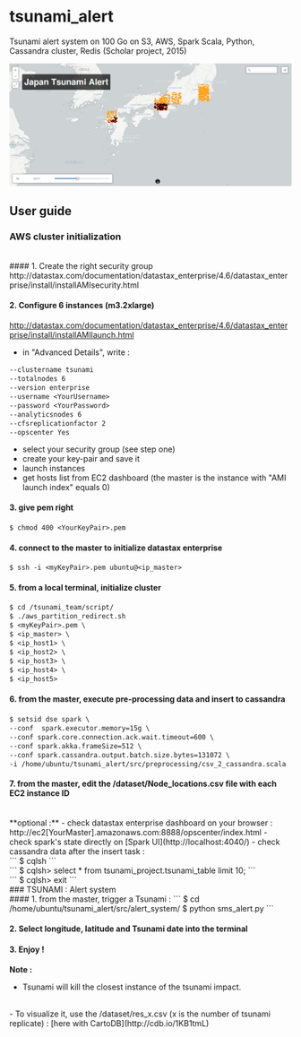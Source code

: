 # tsunami_alert
Tsunami alert system on 100 Go on S3, AWS, Spark Scala, Python, Cassandra cluster, Redis (Scholar project, 2015)

![](doc/tsunami_viz.png)


## User guide

### AWS cluster initialization
<br/>
#### 1. Create the right security group
http://datastax.com/documentation/datastax_enterprise/4.6/datastax_enterprise/install/installAMIsecurity.html

#### 2. Configure 6 instances (m3.2xlarge) 
http://datastax.com/documentation/datastax_enterprise/4.6/datastax_enterprise/install/installAMIlaunch.html

  - in "Advanced Details", write :
```
--clustername tsunami 
--totalnodes 6 
--version enterprise 
--username <YourUsername> 
--password <YourPassword>
--analyticsnodes 6 
--cfsreplicationfactor 2 
--opscenter Yes
```
  - select your security group (see step one)
  - create your key-pair and save it
  - launch instances
  - get hosts list from EC2 dashboard (the master is the instance with "AMI launch index" equals 0)

#### 3. give pem right
```
$ chmod 400 <YourKeyPair>.pem
```

#### 4. connect to the master to initialize datastax enterprise
```
$ ssh -i <myKeyPair>.pem ubuntu@<ip_master>
```

#### 5. from a local terminal, initialize cluster
```
$ cd /tsunami_team/script/
$ ./aws_partition_redirect.sh 
$ <myKeyPair>.pem \
$ <ip_master> \
$ <ip_host1> \
$ <ip_host2> \
$ <ip_host3> \
$ <ip_host4> \
$ <ip_host5>
```

#### 6. from the master, execute pre-processing data and insert to cassandra
```
$ setsid dse spark \
--conf  spark.executor.memory=15g \
--conf spark.core.connection.ack.wait.timeout=600 \
--conf spark.akka.frameSize=512 \
--conf spark.cassandra.output.batch.size.bytes=131072 \
-i /home/ubuntu/tsunami_alert/src/preprocessing/csv_2_cassandra.scala
```

#### 7. from the master, edit the /dataset/Node_locations.csv file with each EC2 instance ID

<br/>
**optional :**
  - check datastax enterprise dashboard on your browser :
  <br/>
  http://ec2[YourMaster].amazonaws.com:8888/opscenter/index.html
  - check spark's state directly on [Spark UI](http://localhost:4040/) 
  - check cassandra data after the insert task :
  <br/>
  ```
    $ cqlsh
  ``` 
  <br/>
  ``` 
    $ cqlsh> select * from tsunami_project.tsunami_table limit 10;
  ```
  <br/>
  ``` 
    $ cqlsh> exit
  ```

<br/>
### TSUNAMI : Alert system

<br/>
#### 1. from the master, trigger a Tsunami :
```
$ cd /home/ubuntu/tsunami_alert/src/alert_system/
$ python sms_alert.py
```

#### 2. Select longitude, latitude and Tsunami date into the terminal

#### 3. Enjoy !
**Note :**
  - Tsunami will kill the closest instance of the tsunami impact.
  <br/>
  - To visualize it, use the /dataset/res_x.csv (x is the number of tsunami replicate) : [here with CartoDB](http://cdb.io/1KB1tmL)
